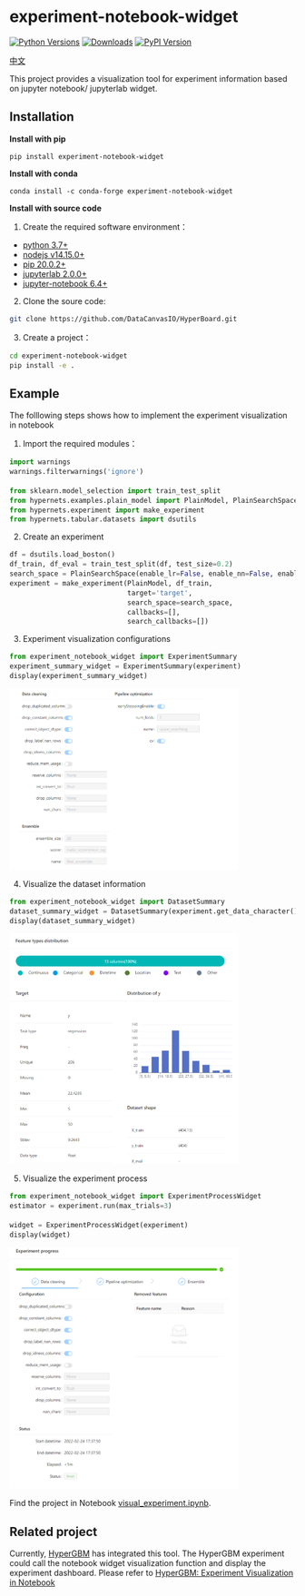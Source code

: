 # experiment-notebook-widget

[![Python Versions](https://img.shields.io/pypi/pyversions/experiment-notebook-widget.svg)](https://pypi.org/project/experiment-notebook-widget)
[![Downloads](https://pepy.tech/badge/experiment-notebook-widget)](https://pepy.tech/project/experiment-notebook-widget)
[![PyPI Version](https://img.shields.io/pypi/v/experiment-notebook-widget.svg)](https://pypi.org/project/experiment-notebook-widget)

[中文](README_zh_CN.md)

This project provides a visualization tool for experiment information based on jupyter notebook/ jupyterlab widget.

## Installation

**Install with pip**
```shell
pip install experiment-notebook-widget
```

**Install with conda**
```shell
conda install -c conda-forge experiment-notebook-widget
```

**Install with source code**

1. Create the required software environment：
- [python 3.7+](https://python.org)
- [nodejs v14.15.0+](https://nodejs.org/en/)
- [pip 20.0.2+](https://pypi.org/project/pip/)
- [jupyterlab 2.0.0+ ](https://jupyter.org/)
- [jupyter-notebook 6.4+](https://jupyter-notebook.readthedocs.io/en/stable/notebook.html)


2. Clone the soure code:
```bash
git clone https://github.com/DataCanvasIO/HyperBoard.git
```

3. Create a project：
```bash
cd experiment-notebook-widget
pip install -e .
```

## Example 

The folllowing steps shows how to implement the experiment visualization in notebook

1. Import the required modules：
```python
import warnings
warnings.filterwarnings('ignore')

from sklearn.model_selection import train_test_split
from hypernets.examples.plain_model import PlainModel, PlainSearchSpace
from hypernets.experiment import make_experiment
from hypernets.tabular.datasets import dsutils
```

2. Create an experiment
```python
df = dsutils.load_boston()
df_train, df_eval = train_test_split(df, test_size=0.2)
search_space = PlainSearchSpace(enable_lr=False, enable_nn=False, enable_dt=False, enable_dtr=True)
experiment = make_experiment(PlainModel, df_train,
                             target='target',
                             search_space=search_space,
                             callbacks=[],
                             search_callbacks=[])
```

3. Experiment visualization configurations
```python
from experiment_notebook_widget import ExperimentSummary
experiment_summary_widget = ExperimentSummary(experiment)
display(experiment_summary_widget)
```

<img width="80%" height="80%" src="docs/images/experiment_config.png"/>



4. Visualize the dataset information

```python
from experiment_notebook_widget import DatasetSummary
dataset_summary_widget = DatasetSummary(experiment.get_data_character())
display(dataset_summary_widget)
```

<img width="80%" height="80%" src="docs/images/experiment_dataset.png"/>


5. Visualize the experiment process

```python
from experiment_notebook_widget import ExperimentProcessWidget
estimator = experiment.run(max_trials=3)

widget = ExperimentProcessWidget(experiment)
display(widget)
```
<img width="80%" height="80%" src="docs/images/experiment_process.png"/>

Find the project in Notebook [visual_experiment.ipynb](experiment_notebook_widget/examples/01.visual_experiment.ipynb).


## Related project

Currently, [HyperGBM](https://github.com/DataCanvasIO/HyperGBM) has integrated this tool. The HyperGBM experiment could call the notebook widget visualization function and display the experiment dashboard. Please refer to [HyperGBM: Experiment Visualization in Notebook](https://hypergbm.readthedocs.io/en/latest/quick_start_notebook.html)


